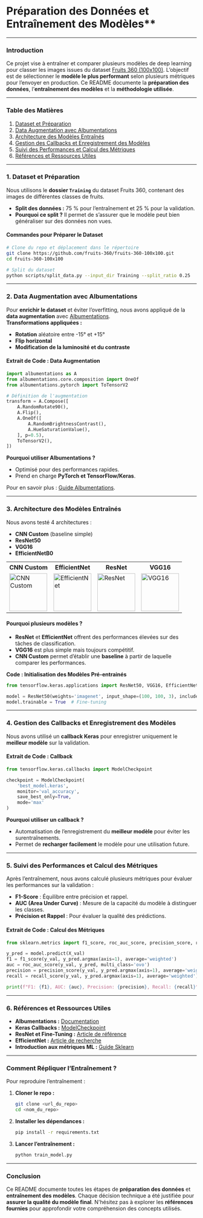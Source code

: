 # Préparation des Données et Entraînement des Modèles**

---

### **Introduction**  
Ce projet vise à entraîner et comparer plusieurs modèles de deep learning pour classer les images issues du dataset [Fruits 360 (100x100)](https://github.com/fruits-360/fruits-360-100x100). L’objectif est de sélectionner le **modèle le plus performant** selon plusieurs métriques pour l’envoyer en production. Ce README documente la **préparation des données**, l’**entraînement des modèles** et la **méthodologie utilisée**.

---

### **Table des Matières**  
1. [Dataset et Préparation](#dataset-et-préparation)  
2. [Data Augmentation avec Albumentations](#data-augmentation-avec-albumentations)  
3. [Architecture des Modèles Entraînés](#architecture-des-modèles-entrainés)  
4. [Gestion des Callbacks et Enregistrement des Modèles](#gestion-des-callbacks-et-enregistrement-des-modèles)  
5. [Suivi des Performances et Calcul des Métriques](#suivi-des-performances-et-calcul-des-métriques)  
6. [Références et Ressources Utiles](#références-et-ressources-utiles)

---

### **1. Dataset et Préparation**  
Nous utilisons le **dossier `Training`** du dataset Fruits 360, contenant des images de différentes classes de fruits.  
- **Split des données :** 75 % pour l’entraînement et 25 % pour la validation.  
- **Pourquoi ce split ?** Il permet de s’assurer que le modèle peut bien généraliser sur des données non vues.

#### **Commandes pour Préparer le Dataset**  
```bash
# Clone du repo et déplacement dans le répertoire
git clone https://github.com/fruits-360/fruits-360-100x100.git
cd fruits-360-100x100

# Split du dataset
python scripts/split_data.py --input_dir Training --split_ratio 0.25
```

---

### **2. Data Augmentation avec Albumentations**  
Pour **enrichir le dataset** et éviter l’overfitting, nous avons appliqué de la **data augmentation** avec [Albumentations](https://albumentations.ai/).  
**Transformations appliquées :**  
- **Rotation** aléatoire entre -15° et +15°  
- **Flip horizontal**  
- **Modification de la luminosité et du contraste**  

#### **Extrait de Code : Data Augmentation**
```python
import albumentations as A
from albumentations.core.composition import OneOf
from albumentations.pytorch import ToTensorV2

# Définition de l'augmentation
transform = A.Compose([
    A.RandomRotate90(),
    A.Flip(),
    A.OneOf([
        A.RandomBrightnessContrast(),
        A.HueSaturationValue(),
    ], p=0.5),
    ToTensorV2(),
])
```

**Pourquoi utiliser Albumentations ?**  
- Optimisé pour des performances rapides.  
- Prend en charge **PyTorch et TensorFlow/Keras**.  

Pour en savoir plus : [Guide Albumentations](https://albumentations.ai/docs/).

---

### **3. Architecture des Modèles Entraînés**  
Nous avons testé 4 architectures :  
- **CNN Custom** (baseline simple)  
- **ResNet50**  
- **VGG16**  
- **EfficientNetB0**  

<div style="text-align: center;">
<table style="margin: auto;">
<tr>
<th>CNN Custom</th>
<th>EfficientNet</th>
<th>ResNet</th>
<th>VGG16</th>
</tr>
<tr>
<td>
<img src="images-models/svg/CNN.svg" alt="CNN Custom" width="100"/>
</td>
<td>
<img src="images-models/svg/EfficientNet-Base.svg" alt="EfficientNet" width="100"/>
</td>
<td>
<img src="images-models/svg/ResNet-Fine-Tuning.svg" alt="ResNet" width="100"/>
</td>
<td>
<img src="images-models/svg/VGG16-Fine-Tuning.svg" alt="VGG16" width="100"/>
</td>
</tr>
</table>
</div>


#### **Pourquoi plusieurs modèles ?**  
- **ResNet** et **EfficientNet** offrent des performances élevées sur des tâches de classification.  
- **VGG16** est plus simple mais toujours compétitif.  
- **CNN Custom** permet d’établir une **baseline** à partir de laquelle comparer les performances.

**Code : Initialisation des Modèles Pré-entrainés**  
```python
from tensorflow.keras.applications import ResNet50, VGG16, EfficientNetB0

model = ResNet50(weights='imagenet', input_shape=(100, 100, 3), include_top=False)
model.trainable = True  # Fine-tuning
```

---

### **4. Gestion des Callbacks et Enregistrement des Modèles**  
Nous avons utilisé un **callback Keras** pour enregistrer uniquement le **meilleur modèle** sur la validation.

#### **Extrait de Code : Callback**
```python
from tensorflow.keras.callbacks import ModelCheckpoint

checkpoint = ModelCheckpoint(
    'best_model.keras', 
    monitor='val_accuracy', 
    save_best_only=True, 
    mode='max'
)
```

**Pourquoi utiliser un callback ?**  
- Automatisation de l’enregistrement du **meilleur modèle** pour éviter les surentraînements.  
- Permet de **recharger facilement** le modèle pour une utilisation future.  

---

### **5. Suivi des Performances et Calcul des Métriques**  
Après l’entraînement, nous avons calculé plusieurs métriques pour évaluer les performances sur la validation :  
- **F1-Score** : Équilibre entre précision et rappel.  
- **AUC (Area Under Curve)** : Mesure de la capacité du modèle à distinguer les classes.  
- **Précision et Rappel** : Pour évaluer la qualité des prédictions.

#### **Extrait de Code : Calcul des Métriques**
```python
from sklearn.metrics import f1_score, roc_auc_score, precision_score, recall_score

y_pred = model.predict(X_val)
f1 = f1_score(y_val, y_pred.argmax(axis=1), average='weighted')
auc = roc_auc_score(y_val, y_pred, multi_class='ovo')
precision = precision_score(y_val, y_pred.argmax(axis=1), average='weighted')
recall = recall_score(y_val, y_pred.argmax(axis=1), average='weighted')

print(f"F1: {f1}, AUC: {auc}, Precision: {precision}, Recall: {recall}")
```

---

### **6. Références et Ressources Utiles**  
- **Albumentations :** [Documentation](https://albumentations.ai/docs/)  
- **Keras Callbacks :** [ModelCheckpoint](https://keras.io/api/callbacks/model_checkpoint/)  
- **ResNet et Fine-Tuning :** [Article de référence](https://arxiv.org/abs/1512.03385)  
- **EfficientNet :** [Article de recherche](https://arxiv.org/abs/1905.11946)  
- **Introduction aux métriques ML :** [Guide Sklearn](https://scikit-learn.org/stable/modules/model_evaluation.html)

---

### **Comment Répliquer l’Entraînement ?**  
Pour reproduire l’entraînement :  
1. **Cloner le repo :**  
   ```bash
   git clone <url_du_repo>
   cd <nom_du_repo>
   ```
2. **Installer les dépendances :**  
   ```bash
   pip install -r requirements.txt
   ```
3. **Lancer l’entraînement :**  
   ```bash
   python train_model.py
   ```

---

### **Conclusion**  
Ce README documente toutes les étapes de **préparation des données** et **entraînement des modèles**. Chaque décision technique a été justifiée pour **assurer la qualité du modèle final**. N'hésitez pas à explorer les **références fournies** pour approfondir votre compréhension des concepts utilisés.

